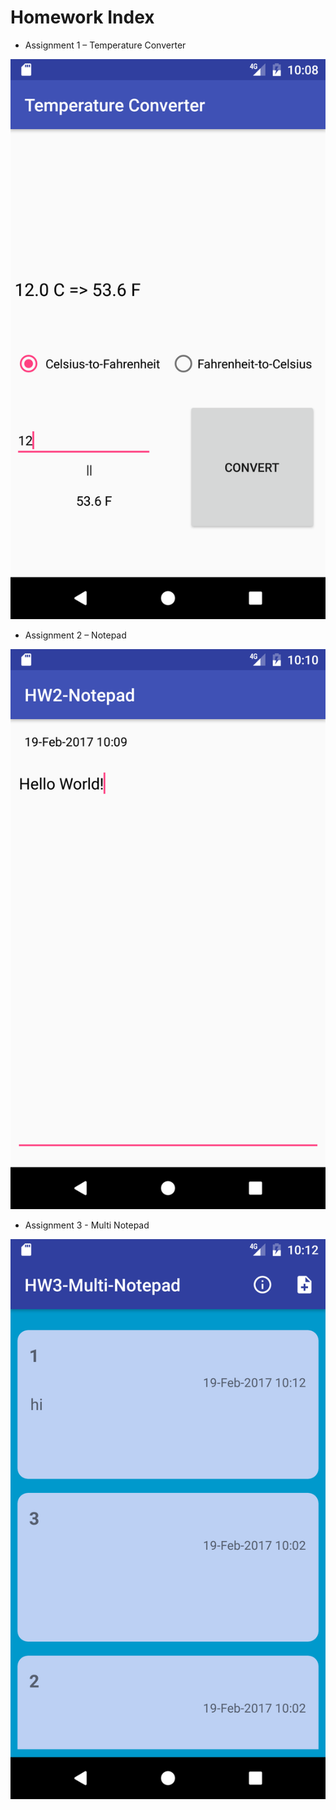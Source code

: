 # Homework Index

- Assignment 1 – Temperature Converter

![ss](./src/hw1.png)

- Assignment 2 – Notepad

![ss](./src/hw2.png)

- Assignment 3 - Multi Notepad

![ss](./src/hw3.png)

